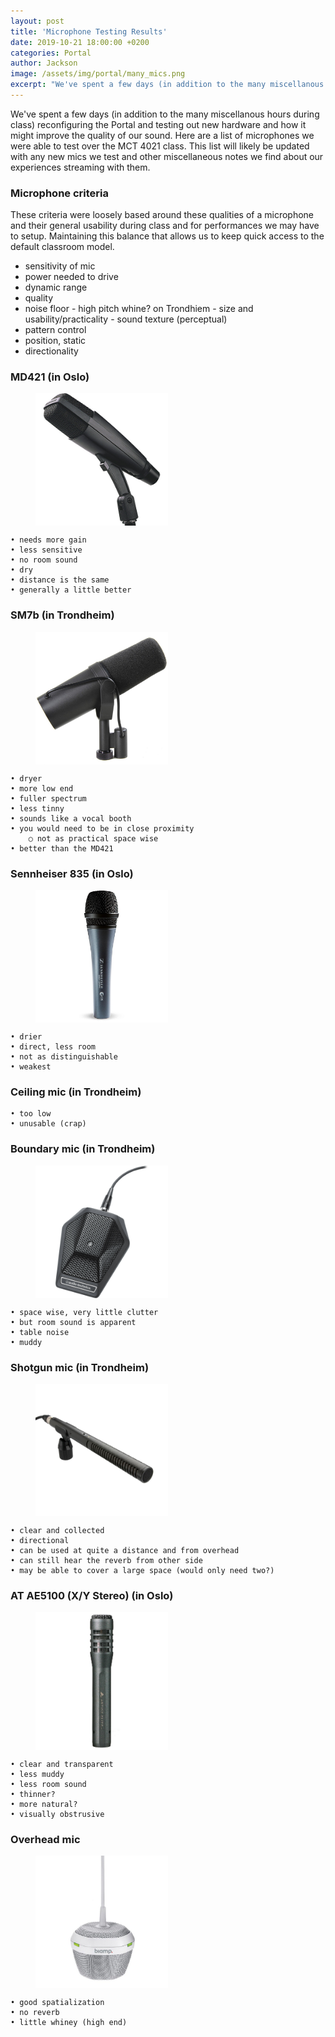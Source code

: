 ```yaml
---
layout: post
title: 'Microphone Testing Results'
date: 2019-10-21 18:00:00 +0200
categories: Portal
author: Jackson
image: /assets/img/portal/many_mics.png
excerpt: "We've spent a few days (in addition to the many miscellanous hours during class) reconfiguring the Portal and testing out new hardware and how it might improve the quality of our sound."
---
```


We've spent a few days (in addition to the many miscellanous hours during class) reconfiguring the Portal and testing out new hardware and how it might improve the quality of our sound. Here are a list of microphones we were able to test over the MCT 4021 class. This list will likely be updated with any new mics we test and other miscellaneous notes we find about our experiences streaming with them.

### Microphone criteria

These criteria were loosely based around these qualities of a microphone and their general usability during class and for performances we may have to setup. Maintaining this balance that allows us to keep quick access to the default classroom model.

- sensitivity of mic
- power needed to drive
- dynamic range
- quality
- noise floor - high pitch whine? on Trondhiem - size and usability/practicality - sound texture (perceptual)
- pattern control
- position, static
- directionality

### MD421 (in Oslo)

<figure>
<img src="/assets/img/portal/md421.jpg" width = "50%" align="center"/>
</figure>

	• needs more gain
	• less sensitive
	• no room sound
	• dry
	• distance is the same
	• generally a little better

### SM7b (in Trondheim)

<figure>
<img src="/assets/img/portal/sm7b.jpg" width = "50%" align="center"/>
</figure>

    • dryer
    • more low end
    • fuller spectrum
    • less tinny
    • sounds like a vocal booth
    • you would need to be in close proximity
    	○ not as practical space wise
    • better than the MD421

### Sennheiser 835 (in Oslo)

<figure>
<img src="/assets/img/portal/s835.jpg" width = "50%" align="center"/>
</figure>

    • drier
    • direct, less room
    • not as distinguishable
    • weakest

### Ceiling mic (in Trondheim)

    • too low
    • unusable (crap)

### Boundary mic (in Trondheim)

<figure>
<img src="/assets/img/portal/boundary_mic.jpg" width = "50%" align="center"/>
</figure>

    • space wise, very little clutter
    • but room sound is apparent
    • table noise
    • muddy

### Shotgun mic (in Trondheim)

<figure>
<img src="/assets/img/portal/shotgun_mic.jpg" width = "50%" align="center" />
</figure>

    • clear and collected
    • directional
    • can be used at quite a distance and from overhead
    • can still hear the reverb from other side
    • may be able to cover a large space (would only need two?)

### AT AE5100 (X/Y Stereo) (in Oslo)

<figure>
<img src="/assets/img/portal/ae5100.jpg" width = "50%" align="center"/>
</figure>

    • clear and transparent
    • less muddy
    • less room sound
    • thinner?
    • more natural?
    • visually obstrusive

### Overhead mic

<figure>
<img src="/assets/img/portal/biamp.jpg" width = "50%" align="center"/>
</figure>

    • good spatialization
    • no reverb
    • little whiney (high end)
